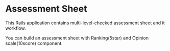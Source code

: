 # Assessment Sheet

This Rails application contains multi-level-checked assessment sheet and it workflow.

You can build an assessment sheet with Ranking(5star) and Opinion scale(10score) component.

